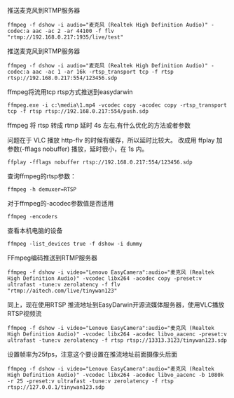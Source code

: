 推送麦克风到RTMP服务器    ffmpeg -f dshow -i audio="麦克风 (Realtek High Definition Audio)" -codec:a aac -ac 2 -ar 44100 -f flv "rtmp://192.168.0.217:1935/live/test"推送麦克风到RTMP服务器    ffmpeg -f dshow -i audio="麦克风 (Realtek High Definition Audio)" -codec:a aac -ac 1 -ar 16k -rtsp_transport tcp -f rtsp rtsp://192.168.0.217:554/123456.sdpffmpeg将流用tcp rtsp方式推送到easydarwin    ffmpeg.exe -i c:\media\1.mp4 -vcodec copy -acodec copy -rtsp_transport tcp -f rtsp rtsp://192.168.0.217:554/push.sdpffmpeg 将 rtsp 转成 rtmp 延时 4s 左右,有什么优化的方法或者参数问题在于 VLC 播放 http-flv 的时候有缓存，所以延时比较大。改成用 ffplay 加参数(-fflags nobuffer) 播放，延时很小，在 1s 内。    ffplay -fflags nobuffer rtsp://192.168.0.217:554/123456.sdp查询ffmpeg的rtsp参数：    ffmpeg -h demuxer=RTSP对于ffmpeg的-acodec参数值是否适用    ffmpeg -encoders查看本机电脑的设备    ffmpeg -list_devices true -f dshow -i dummyFFmpeg编码推送到RTMP服务器    ffmpeg -f dshow -i video="Lenovo EasyCamera":audio="麦克风 (Realtek High Definition Audio)" -vcodec libx264 -acodec copy -preset:v ultrafast -tune:v zerolatency -f flv "rtmp://aitech.com/live/tinywan123"同上，现在使用RTSP 推流地址到EasyDarwin开源流媒体服务器，使用VLC播放RTSP视频流    ffmpeg -f dshow -i video="Lenovo EasyCamera":audio="麦克风 (Realtek High Definition Audio)" -vcodec libx264 -acodec libvo_aacenc -preset:v ultrafast -tune:v zerolatency -f rtsp rtsp://13313.3123/tinywan123.sdp设置帧率为25fps，注意这个要设置在推流地址前面摄像头后面    ffmpeg -f dshow -i video="Lenovo EasyCamera":audio="麦克风 (Realtek High Definition Audio)" -vcodec libx264 -acodec libvo_aacenc -b 1080k -r 25 -preset:v ultrafast -tune:v zerolatency -f rtsp rtsp://127.0.0.1/tinywan123.sdp